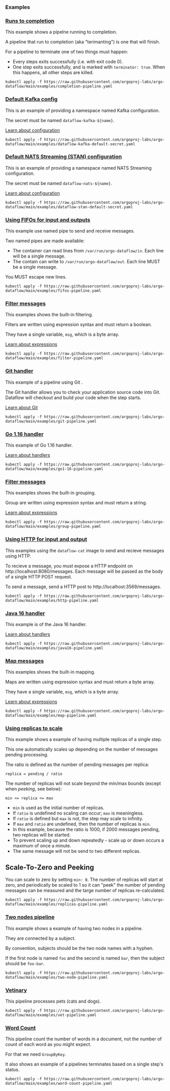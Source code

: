 ### Examples

### [Runs to completion](completion-pipeline.yaml)

This example shows a pipelne running to completion.

A pipeline that run to completion (aka "terimanting") is one that will finish.

For a pipeline to terminate one of two things must happen:

* Every steps exits successfully (i.e. with exit code 0).
* One step exits successfully, and is marked with `terminator: true`. When this happens, all other steps are killed.


```
kubectl apply -f https://raw.githubusercontent.com/argoproj-labs/argo-dataflow/main/examples/completion-pipeline.yaml
```

### [Default Kafka config](dataflow-kafka-default-secret.yaml)

This is an example of providing a namespace named Kafka configuration.

The secret must be named `dataflow-kafka-${name}`.

[Learn about configuration](../docs/CONFIGURATION.md)


```
kubectl apply -f https://raw.githubusercontent.com/argoproj-labs/argo-dataflow/main/examples/dataflow-kafka-default-secret.yaml
```

### [Default NATS Streaming (STAN) configuration](dataflow-stan-default-secret.yaml)

This is an example of providing a namespace named NATS Streaming configuration.

The secret must be named `dataflow-nats-${name}`.

[Learn about configuration](../docs/CONFIGURATION.md)


```
kubectl apply -f https://raw.githubusercontent.com/argoproj-labs/argo-dataflow/main/examples/dataflow-stan-default-secret.yaml
```

### [Using FIFOs for input and outputs](fifos-pipeline.yaml)

This example use named pipe to send and receive messages.

Two named pipes are made available:

* The container can read lines from `/var/run/argo-dataflow/in`. Each line will be a single message.
* The contain can write to `/var/run/argo-dataflow/out`. Each line MUST be a single message.

You MUST escape new lines.


```
kubectl apply -f https://raw.githubusercontent.com/argoproj-labs/argo-dataflow/main/examples/fifos-pipeline.yaml
```

### [Filter messages](filter-pipeline.yaml)

This examples shows the built-in filtering.

Filters are written using expression syntax and must return a boolean.

They have a single variable, `msg`, which is a byte array.

[Learn about expressions](../docs/EXPRESSIONS.md)


```
kubectl apply -f https://raw.githubusercontent.com/argoproj-labs/argo-dataflow/main/examples/filter-pipeline.yaml
```

### [Git handler](git-pipeline.yaml)

This example of a pipeline using Git .

The Git handler allows you to check your application source code into Git. Dataflow will checkout and build
your code when the step starts.

[Learn about Git](../docs/GIT.md)


```
kubectl apply -f https://raw.githubusercontent.com/argoproj-labs/argo-dataflow/main/examples/git-pipeline.yaml
```

### [Go 1.16 handler](go1-16-pipeline.yaml)

This example of Go 1.16 handler.

[Learn about handlers](../docs/HANDLERS.md)


```
kubectl apply -f https://raw.githubusercontent.com/argoproj-labs/argo-dataflow/main/examples/go1-16-pipeline.yaml
```

### [Filter messages](group-pipeline.yaml)

This examples shows the built-in grouping.

Group are written using expression syntax and must return a string.

[Learn about expressions](../docs/EXPRESSIONS.md)


```
kubectl apply -f https://raw.githubusercontent.com/argoproj-labs/argo-dataflow/main/examples/group-pipeline.yaml
```

### [Using HTTP for input and output](http-pipeline.yaml)

This examples using the `dataflow-cat` image to send and recieve messages using HTTP.

To recieve a message, you must expose a HTTP endpoint on http://localhost:8080/messages. Each message will
be passed as the body of a single HTTP POST request.

To send a message, send a HTTP post to http://localhost:3569/messages.


```
kubectl apply -f https://raw.githubusercontent.com/argoproj-labs/argo-dataflow/main/examples/http-pipeline.yaml
```

### [Java 16 handler](java16-pipeline.yaml)

This example is of the Java 16 handler.

[Learn about handlers](../docs/HANDLERS.md)


```
kubectl apply -f https://raw.githubusercontent.com/argoproj-labs/argo-dataflow/main/examples/java16-pipeline.yaml
```

### [Map messages](map-pipeline.yaml)

This examples shows the built-in mapping.

Maps are written using expression syntax and must return a byte array.

They have a single variable, `msg`, which is a byte array.

[Learn about expressions](../docs/EXPRESSIONS.md)


```
kubectl apply -f https://raw.githubusercontent.com/argoproj-labs/argo-dataflow/main/examples/map-pipeline.yaml
```

### [Using replicas to scale](replicas-pipeline.yaml)

This example shows a example of having multiple replicas of a single step.

This one automatically scales up depending on the number of messages pending processing.

The ratio is defined as the number of pending messages per replica:

```
replica = pending / ratio
```

The number of replicas will not scale beyond the min/max bounds (except when *peeking*, see below):

```
min <= replica <= max
```

* `min` is used as the initial number of replicas.
* If `ratio` is undefined no scaling can occur; `max` is meaningless.
* If `ratio` is defined but `max` is not, the step may scale to infinity.
* If `max` and `ratio` are undefined, then the number of replicas is `min`.
* In this example, because the ratio is 1000, if 2000 messages pending, two replicas will be started.
* To prevent scaling up and down repeatedly - scale up or down occurs a maximum of once a minute.
* The same message will not be send to two different replicas.

## Scale-To-Zero and Peeking

You can scale to zero by setting `min: 0`. The number of replicas will start at zero, and periodically be scaled
to 1  so it can "peek" the number of pending messages can be measured and the targe number of replicas re-calculated.


```
kubectl apply -f https://raw.githubusercontent.com/argoproj-labs/argo-dataflow/main/examples/replicas-pipeline.yaml
```

### [Two nodes pipeline](two-node-pipeline.yaml)

This example shows a example of having two nodes in a pipeline.

They are connected by a subject.

By convention, subjects should be the two node names with a hyphen.

If the first node is named `foo` and the second is named `bar`, then the subject should be `foo-bar`.


```
kubectl apply -f https://raw.githubusercontent.com/argoproj-labs/argo-dataflow/main/examples/two-node-pipeline.yaml
```

### [Vetinary](vet-pipeline.yaml)

This pipeline processes pets (cats and dogs).


```
kubectl apply -f https://raw.githubusercontent.com/argoproj-labs/argo-dataflow/main/examples/vet-pipeline.yaml
```

### [Word Count](word-count-pipeline.yaml)

This pipeline count the number of words in a document, not the number of count of each word as you might expect.

For that we need `GroupByKey`.

It also shows an example of a pipelines terminates based on a single step's status.


```
kubectl apply -f https://raw.githubusercontent.com/argoproj-labs/argo-dataflow/main/examples/word-count-pipeline.yaml
```

